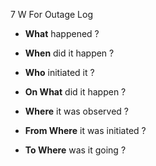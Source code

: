 7 W For Outage Log

* **What** happened ?

* **When**  did it happen ?

* **Who** initiated it ?

* **On What** did it happen ?

* **Where** it was observed ?

* **From Where** it was initiated ?

* **To Where** was it going ?
